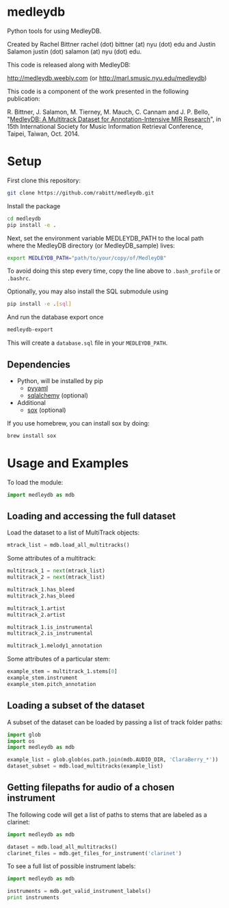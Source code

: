 medleydb
========

Python tools for using MedleyDB.

Created by Rachel Bittner rachel (dot) bittner (at) nyu (dot) edu
and Justin Salamon justin (dot) salamon (at) nyu (dot) edu.

This code is released along with MedleyDB: 

http://medleydb.weebly.com (or http://marl.smusic.nyu.edu/medleydb)

This code is a component of the work presented in the following publication:

R. Bittner, J. Salamon, M. Tierney, M. Mauch, C. Cannam and J. P. Bello,
"[MedleyDB: A Multitrack Dataset for Annotation-Intensive MIR Research](http://marl.smusic.nyu.edu/medleydb_webfiles/bittner_medleydb_ismir2014.pdf)", in
15th International Society for Music Information Retrieval Conference,
Taipei, Taiwan, Oct. 2014.

Setup
=====

First clone this repository:

```bash
git clone https://github.com/rabitt/medleydb.git
```

Install the package

```bash
cd medleydb
pip install -e .
```

Next, set the environment variable MEDLEYDB_PATH to the local path where
the MedleyDB directory (or MedleyDB_sample) lives:

```bash
export MEDLEYDB_PATH="path/to/your/copy/of/MedleyDB"
```

To avoid doing this step every time, copy the line above to ```.bash_profile```
or ```.bashrc```.

Optionally, you may also install the SQL submodule using

```bash
pip install -e .[sql]
```

And run the database export once

```bash
medleydb-export
```

This will create a `database.sql` file in your `MEDLEYDB_PATH`.

Dependencies
------------

* Python, will be installed by pip
  * [pyyaml](http://pyyaml.org/)
  * [sqlalchemy](http://www.sqlalchemy.org/) (optional)
* Additional
  * [sox](http://sox.sourceforge.net/) (optional)

If you use homebrew, you can install sox by doing:

```bash
brew install sox
```

Usage and Examples
==================

To load the module:

```python
import medleydb as mdb
```

Loading and accessing the full dataset
------------
Load the dataset to a list of MultiTrack objects:

```python
mtrack_list = mdb.load_all_multitracks()
```

Some attributes of a multitrack:

```python
multitrack_1 = next(mtrack_list)
multitrack_2 = next(mtrack_list)

multitrack_1.has_bleed
multitrack_2.has_bleed

multitrack_1.artist
multitrack_2.artist

multitrack_1.is_instrumental
multitrack_2.is_instrumental

multitrack_1.melody1_annotation
```

Some attributes of a particular stem:

```python
example_stem = multitrack_1.stems[0]
example_stem.instrument
example_stem.pitch_annotation
```

Loading a subset of the dataset
-------------
A subset of the dataset can be loaded by passing a list of track folder paths:

```python
import glob
import os
import medleydb as mdb

example_list = glob.glob(os.path.join(mdb.AUDIO_DIR, 'ClaraBerry_*'))
dataset_subset = mdb.load_multitracks(example_list)
```

Getting filepaths for audio of a chosen instrument
---------------
The following code will get a list of paths to stems that are labeled as a clarinet:

```python
import medleydb as mdb

dataset = mdb.load_all_multitracks()
clarinet_files = mdb.get_files_for_instrument('clarinet')
```

To see a full list of possible instrument labels:

```python
import medleydb as mdb

instruments = mdb.get_valid_instrument_labels()
print instruments
```
